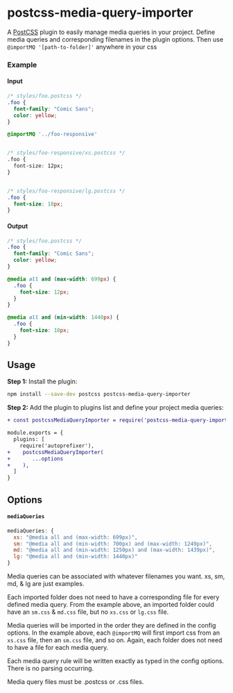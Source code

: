 # postcss-media-query-importer

A [PostCSS] plugin to easily manage media queries in your project. Define media queries and corresponding filenames in the plugin options. Then use `@importMQ '[path-to-folder]'` anywhere in your css

[postcss]: https://github.com/postcss/postcss

### Example

#### Input

```css
/* styles/foo.postcss */
.foo {
  font-family: "Comic Sans";
  color: yellow;
}

@importMQ '../foo-responsive'


/* styles/foo-responsive/xs.postcss */
.foo {
  font-size: 12px;
}


/* styles/foo-responsive/lg.postcss */
.foo {
  font-size: 18px;
}
```

#### Output

```css
/* styles/foo.postcss */
.foo {
  font-family: "Comic Sans";
  color: yellow;
}

@media all and (max-width: 699px) {
  .foo {
    font-size: 12px;
  }
}

@media all and (min-width: 1440px) {
  .foo {
    font-size: 18px;
  }
}
```

## Usage

**Step 1:** Install the plugin:

```sh
npm install --save-dev postcss postcss-media-query-importer
```

**Step 2:** Add the plugin to plugins list and define your project media queries:

```diff
+ const postcssMediaQueryImporter = require('postcss-media-query-importer')

module.exports = {
  plugins: [
    require('autoprefixer'),
+    postcssMediaQueryImporter(
+       ...options  
+    ),
  ]
}
```

## Options

#### <a name="#mediaQueries"></a> `mediaQueries`

```js
mediaQueries: {
  xs: "@media all and (max-width: 699px)",
  sm: "@media all and (min-width: 700px) and (max-width: 1249px)",
  md: "@media all and (min-width: 1250px) and (max-width: 1439px)",
  lg: "@media all and (min-width: 1440px)"
}
```

Media queries can be associated with whatever filenames you want. xs, sm, md, & lg are just examples.

Each imported folder does not need to have a corresponding file for every defined media query. From the example above, an imported folder could have an `sm.css` & `md.css` file, but no `xs.css` or `lg.css` file.

Media queries will be imported in the order they are defined in the config options. In the example above, each `@importMQ` will first import css from an `xs.css` file, then an `sm.css` file, and so on. Again, each folder does not need to have a file for each media query.

Each media query rule will be written exactly as typed in the config options. There is no parsing occurring.

Media query files must be .postcss or .css files.
